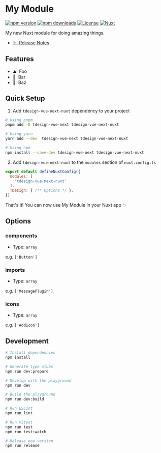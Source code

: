 <!--
Get your module up and running quickly.

Find and replace all on all files (CMD+SHIFT+F):
- Name: My Module
- Package name: my-module
- Description: My new Nuxt module
-->

# My Module

[![npm version][npm-version-src]][npm-version-href]
[![npm downloads][npm-downloads-src]][npm-downloads-href]
[![License][license-src]][license-href]
[![Nuxt][nuxt-src]][nuxt-href]

My new Nuxt module for doing amazing things.

- [✨ &nbsp;Release Notes](/CHANGELOG.md)
<!-- - [🏀 Online playground](https://stackblitz.com/github/your-org/my-module?file=playground%2Fapp.vue) -->
<!-- - [📖 &nbsp;Documentation](https://example.com) -->

## Features

<!-- Highlight some of the features your module provide here -->
- ⛰ &nbsp;Foo
- 🚠 &nbsp;Bar
- 🌲 &nbsp;Baz

## Quick Setup

1. Add `tdesign-vue-next-nuxt` dependency to your project

```bash
# Using pnpm
pnpm add -D tdesign-vue-next tdesign-vue-next-nuxt

# Using yarn
yarn add --dev  tdesign-vue-next tdesign-vue-next-nuxt

# Using npm
npm install --save-dev tdesign-vue-next tdesign-vue-next-nuxt
```

2. Add `tdesign-vue-next-nuxt` to the `modules` section of `nuxt.config.ts`

```js
export default defineNuxtConfig({
  modules: [
    'tdesign-vue-next-nuxt'
  ],
  TDesign: { /** Options */ },
})
```

That's it! You can now use My Module in your Nuxt app ✨

## Options

### components

- Type: `array`

e.g. `['Button']`
### imports

- Type: `array`

e.g. `['MessagePlugin']`
### icons

- Type: `array`

e.g. `['AddIcon']`

## Development

```bash
# Install dependencies
npm install

# Generate type stubs
npm run dev:prepare

# Develop with the playground
npm run dev

# Build the playground
npm run dev:build

# Run ESLint
npm run lint

# Run Vitest
npm run test
npm run test:watch

# Release new version
npm run release
```

<!-- Badges -->
[npm-version-src]: https://img.shields.io/npm/v/my-module/latest.svg?style=flat&colorA=18181B&colorB=28CF8D
[npm-version-href]: https://npmjs.com/package/my-module

[npm-downloads-src]: https://img.shields.io/npm/dm/my-module.svg?style=flat&colorA=18181B&colorB=28CF8D
[npm-downloads-href]: https://npmjs.com/package/my-module

[license-src]: https://img.shields.io/npm/l/my-module.svg?style=flat&colorA=18181B&colorB=28CF8D
[license-href]: https://npmjs.com/package/my-module

[nuxt-src]: https://img.shields.io/badge/Nuxt-18181B?logo=nuxt.js
[nuxt-href]: https://nuxt.com

